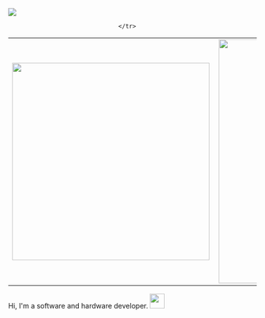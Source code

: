 <img src="https://github.com/violigon/violigon/blob/main/images/CapaGitHub.png?raw=true" >
<center>
<table>
    <tr>
        <td><img width="400px" align="left" src="https://github-readme-stats.vercel.app/api/top-langs/?username=violigon&hide=html&layout=compact&theme=buefy" /></td>
        <td><img width="495px" align="left" src="https://github-readme-stats.vercel.app/api?username=violigon&theme=buefy"/></td>
        
    </tr>   
</table>
</center>  
  
Hi, I'm a software and hardware developer. 
<img src="https://raw.githubusercontent.com/iampavangandhi/iampavangandhi/master/gifs/Hi.gif" width="30px">
  

